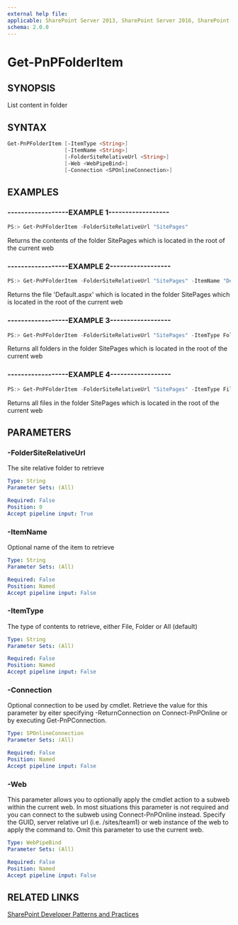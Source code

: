 ```yaml
---
external help file:
applicable: SharePoint Server 2013, SharePoint Server 2016, SharePoint Online
schema: 2.0.0
---
```

# Get-PnPFolderItem

## SYNOPSIS
List content in folder

## SYNTAX 

```powershell
Get-PnPFolderItem [-ItemType <String>]
                  [-ItemName <String>]
                  [-FolderSiteRelativeUrl <String>]
                  [-Web <WebPipeBind>]
                  [-Connection <SPOnlineConnection>]
```

## EXAMPLES

### ------------------EXAMPLE 1------------------
```powershell
PS:> Get-PnPFolderItem -FolderSiteRelativeUrl "SitePages"
```

Returns the contents of the folder SitePages which is located in the root of the current web

### ------------------EXAMPLE 2------------------
```powershell
PS:> Get-PnPFolderItem -FolderSiteRelativeUrl "SitePages" -ItemName "Default.aspx"
```

Returns the file 'Default.aspx' which is located in the folder SitePages which is located in the root of the current web

### ------------------EXAMPLE 3------------------
```powershell
PS:> Get-PnPFolderItem -FolderSiteRelativeUrl "SitePages" -ItemType Folder
```

Returns all folders in the folder SitePages which is located in the root of the current web

### ------------------EXAMPLE 4------------------
```powershell
PS:> Get-PnPFolderItem -FolderSiteRelativeUrl "SitePages" -ItemType File
```

Returns all files in the folder SitePages which is located in the root of the current web

## PARAMETERS

### -FolderSiteRelativeUrl
The site relative folder to retrieve

```yaml
Type: String
Parameter Sets: (All)

Required: False
Position: 0
Accept pipeline input: True
```

### -ItemName
Optional name of the item to retrieve

```yaml
Type: String
Parameter Sets: (All)

Required: False
Position: Named
Accept pipeline input: False
```

### -ItemType
The type of contents to retrieve, either File, Folder or All (default)

```yaml
Type: String
Parameter Sets: (All)

Required: False
Position: Named
Accept pipeline input: False
```

### -Connection
Optional connection to be used by cmdlet. Retrieve the value for this parameter by eiter specifying -ReturnConnection on Connect-PnPOnline or by executing Get-PnPConnection.

```yaml
Type: SPOnlineConnection
Parameter Sets: (All)

Required: False
Position: Named
Accept pipeline input: False
```

### -Web
This parameter allows you to optionally apply the cmdlet action to a subweb within the current web. In most situations this parameter is not required and you can connect to the subweb using Connect-PnPOnline instead. Specify the GUID, server relative url (i.e. /sites/team1) or web instance of the web to apply the command to. Omit this parameter to use the current web.

```yaml
Type: WebPipeBind
Parameter Sets: (All)

Required: False
Position: Named
Accept pipeline input: False
```

## RELATED LINKS

[SharePoint Developer Patterns and Practices](http://aka.ms/sppnp)
